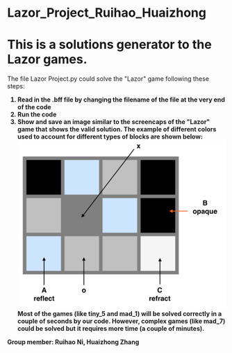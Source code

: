 # Lazor_Project_Ruihao_Huaizhong
# This is a solutions generator to the Lazor games.
The file Lazor Project.py could solve the "Lazor" game following these steps:<b>
1) Read in the .bff file by changing the filename of the file at the very end of the code<b>
2) Run the code<b>
3) Show and save an image similar to the screencaps of the "Lazor" game that shows the valid solution.<b>
The example of different colors used to account for different types of blocks are shown below:<b>
![Image text](https://github.com/arthurzhang434/Lazor_Project_Ruihao_Huaizhong/blob/master/sample.png)<b>
Most of the games (like tiny_5 and mad_1) will be solved correctly in a couple of seconds by our code.<b>
However, complex games (like mad_7) could be solved but it requires more time (a couple of minutes).<b>
  <b>
Group member: Ruihao Ni, Huaizhong Zhang<b>
